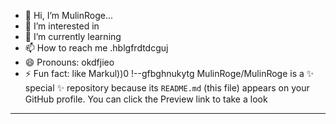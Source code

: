 - 👋 Hi, I’m MulinRoge...
- 👀 I’m interested in 
- 🌱 I’m currently learning
- 📫 How to reach me .hblgfrdtdcguj
- 😄 Pronouns: okdfjieo
- ⚡ Fun fact: like Markul))0
!--gfbghnukytg
MulinRoge/MulinRoge is a ✨ special ✨ repository because its `README.md` (this file) appears on your GitHub profile.
You can click the Preview link to take a look 
---
